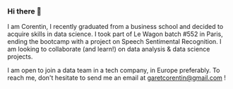 ### Hi there 👋

I am Corentin, I recently graduated from a business school and decided to acquire skills in data science.
I took part of Le Wagon batch #552 in Paris, ending the bootcamp with a project on Speech Sentimental Recognition.
I am looking to collaborate (and learn!) on data analysis & data science projects.

I am open to join a data team in a tech company, in Europe preferably.
To reach me, don't hesitate to send me an email at garetcorentin@gmail.com !
